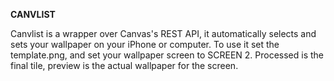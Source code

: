 **CANVLIST**


Canvlist is a wrapper over Canvas's REST API, it automatically selects and sets your wallpaper on your iPhone or computer. To use it set the template.png, and set your wallpaper screen to SCREEN 2. Processed is the final tile, preview is the actual wallpaper for the screen.
